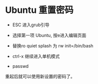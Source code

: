 Ubuntu 重置密码
==============

* ESC 进入grub引导

* 选择第一项 Ubuntu, 按e进入编辑页面

* 替换ro quiet splash 为 rw init=/bin/bash

* ctrl-x 继续进入单机模式

* passwd <username>

重起后就可以使用新设置的密码了。
